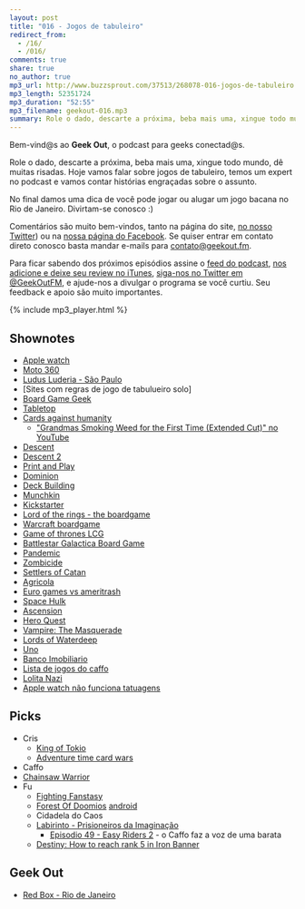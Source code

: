 ```yaml
---
layout: post
title: "016 - Jogos de tabuleiro"
redirect_from:
  - /16/
  - /016/
comments: true
share: true
no_author: true
mp3_url: http://www.buzzsprout.com/37513/268078-016-jogos-de-tabuleiro.mp3
mp3_length: 52351724
mp3_duration: "52:55"
mp3_filename: geekout-016.mp3
summary: Role o dado, descarte a próxima, beba mais uma, xingue todo mundo, dê muitas risadas. Hoje vamos falar sobre jogos de tabuleiro, temos um expert no podcast e vamos contar histórias engraçadas sobre o assunto. No final damos uma dica de você pode jogar ou alugar um jogo bacana no Rio de Janeiro. Divirtam-se conosco :)
---
```


Bem-vind@s ao **Geek Out**, o podcast para geeks conectad@s.

Role o dado, descarte a próxima, beba mais uma, xingue todo mundo, dê muitas risadas. Hoje vamos falar sobre jogos de tabuleiro, temos um expert no podcast e vamos contar histórias engraçadas sobre o assunto.

No final damos uma dica de você pode jogar ou alugar um jogo bacana no Rio de Janeiro. Divirtam-se conosco :)

Comentários são muito bem-vindos, tanto na página do site, [no nosso Twitter](https://twitter.com/geekoutfm)) ou na [nossa página do Facebook](https://www.facebook.com/geekoutfm). Se quiser entrar em contato direto conosco basta mandar e-mails para [contato@geekout.fm](mailto:contato@geekout.fm).

Para ficar sabendo dos próximos episódios assine o [feed do podcast](/feed.xml), [nos adicione e deixe seu review no iTunes](https://itunes.apple.com/br/podcast/geek-out/id956387481), [siga-nos no Twitter em @GeekOutFM](https://twitter.com/GeekoutFM), e ajude-nos a divulgar o programa se você curtiu. Seu feedback e apoio são muito importantes.

{% include mp3_player.html %}

## Shownotes
* [Apple watch](https://www.apple.com/watch/)
* [Moto 360](https://moto360.motorola.com/)
* [Ludus Luderia - São Paulo](http://www.ludusluderia.com.br/)
* [Sites com regras de jogo de tabulueiro solo]
* [Board Game Geek](https://boardgamegeek.com/geeklist/30395/non-solitaire-games-have-solo-rules-bgg)
* [Tabletop](https://www.youtube.com/playlist?list=PL7atuZxmT956cWFGxqSyRdn6GWhBxiAwE)
* [Cards against humanity](https://cardsagainsthumanity.com/)
  * ["Grandmas Smoking Weed for the First Time (Extended Cut)" no YouTube](https://www.youtube.com/watch?v=IRBAZJ4lF0U)
* [Descent](https://boardgamegeek.com/boardgame/17226/descent-journeys-dark)
* [Descent 2](https://www.fantasyflightgames.com/en/products/descent-journeys-in-the-dark-second-edition/)
* [Print and Play](https://boardgamegeek.com/wiki/page/Print_and_Play_Games#)
* [Dominion](http://riograndegames.com/Game/278-Dominion)
* [Deck Building](http://en.wikipedia.org/wiki/Deck-building_game)
* [Munchkin](http://www.worldofmunchkin.com/game/)
* [Kickstarter](https://www.kickstarter.com/discover/categories/games/tabletop%20games)
* [Lord of the rings - the boardgame](https://boardgamegeek.com/boardgame/823/lord-rings)
* [Warcraft boardgame](https://boardgamegeek.com/boardgame/17223/world-warcraft-boardgame)
* [Game of thrones LCG](https://www.fantasyflightgames.com/en/products/a-game-of-thrones-lcg/)
* [Battlestar Galactica Board Game](https://www.fantasyflightgames.com/en/products/battlestar-galactica/)
* [Pandemic](http://zmangames.com/product-details.php?id=1246)
* [Zombicide](https://boardgamegeek.com/boardgame/113924/zombicide)
* [Settlers of Catan](http://www.catan.com/)
* [Agricola](https://boardgamegeek.com/boardgame/31260/agricola)
* [Euro games vs ameritrash](https://boardgamegeek.com/thread/780739/best-definitions-ever-eurogame-ameritrash-and-warg)
* [Space Hulk](http://en.wikipedia.org/wiki/Space_Hulk)
* [Ascension](https://ascensiongame.com/)
* [Hero Quest](https://boardgamegeek.com/boardgame/699/heroquest)
* [Vampire: The Masquerade](http://whitewolf.wikia.com/wiki/Vampire:_The_Masquerade)
* [Lords of Waterdeep](https://dnd.wizards.com/products/tabletop-games/board-games/lords-waterdeep)
* [Uno](http://en.wikipedia.org/wiki/Uno_%28card_game%29)
* [Banco Imobiliario](http://estrela.com.br/brinquedo/super-banco-imobiliario/)
* [Lista de jogos do caffo](https://boardgamegeek.com/collection/user/caffo?own=1&subtype=boardgame&ff=1)
* [Lolita Nazi](https://boardgamegeek.com/boardgame/72809/barbarossa)
* [Apple watch não funciona tatuagens](http://www.theverge.com/2015/4/28/8510931/apple-watch-doesnt-work-tattooed-wrists)

## Picks

* Cris
  * [King of Tokio](http://www.iellogames.com/KingOfTokyo.html)
  * [Adventure time card wars](https://itunes.apple.com/us/app/card-wars-adventure-time-card/id791341471?mt=8)
* Caffo
 * [Chainsaw Warrior](https://boardgamegeek.com/boardgame/1827/chainsaw-warrior)
* Fu
  * [Fighting Fanstasy](http://fightingfantasy.com/index.php?option=com_content&view=article&id=8&Itemid=9)
  * [Forest Of Doom](http://store.steampowered.com/app/270490/)[ios](https://itunes.apple.com/us/app/fighting-fantasy-forest-doom/id652745903?mt=8) [android](https://play.google.com/store/apps/details?id=au.com.tinmangames.fightingfantasy.forestofdoom&hl=en)
  * Cidadela do Caos
  * [Labirinto - Prisioneiros da Imaginação](http://www.prisioneirosdaimaginacao.com.br/extras.php)
    * [Episodio 49 - Easy Riders 2](http://dl.dropbox.com/u/2164435/LABIRINTO%2019%20-%20JM%20-%2049%20-%20Easy%20Riders%20II.mp3) - o Caffo faz a voz de uma barata
  * [Destiny: How to reach rank 5 in Iron Banner](http://www.vg247.com/2015/04/28/destiny-how-to-reach-rank-5-in-iron-banner/)

## Geek Out
* [Red Box - Rio de Janeiro](http://redboxeditora.com.br/loja/en/)